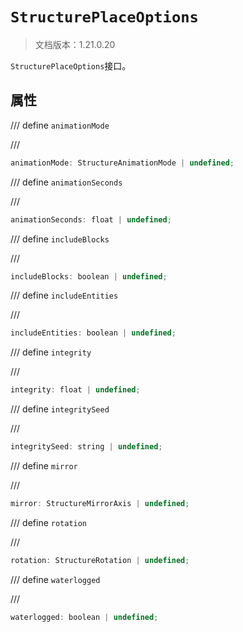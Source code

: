 # `StructurePlaceOptions`

> 文档版本：1.21.0.20

`StructurePlaceOptions`接口。

## 属性

/// define
`animationMode`


///

```js
animationMode: StructureAnimationMode | undefined;
```


/// define
`animationSeconds`


///

```js
animationSeconds: float | undefined;
```


/// define
`includeBlocks`


///

```js
includeBlocks: boolean | undefined;
```


/// define
`includeEntities`


///

```js
includeEntities: boolean | undefined;
```


/// define
`integrity`


///

```js
integrity: float | undefined;
```


/// define
`integritySeed`


///

```js
integritySeed: string | undefined;
```


/// define
`mirror`


///

```js
mirror: StructureMirrorAxis | undefined;
```


/// define
`rotation`


///

```js
rotation: StructureRotation | undefined;
```


/// define
`waterlogged`


///

```js
waterlogged: boolean | undefined;
```

